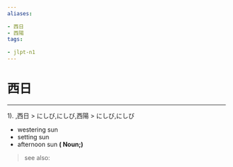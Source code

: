 ```yaml
---
aliases:
    
- 西日
- 西陽
tags:
    
- jlpt-n1
---
```


# 西日
---
1).
,西日 > にしび,にしび,西陽 > にしび,にしび

- westering sun
- setting sun
- afternoon sun
**( Noun;)**
> see also: 
            
